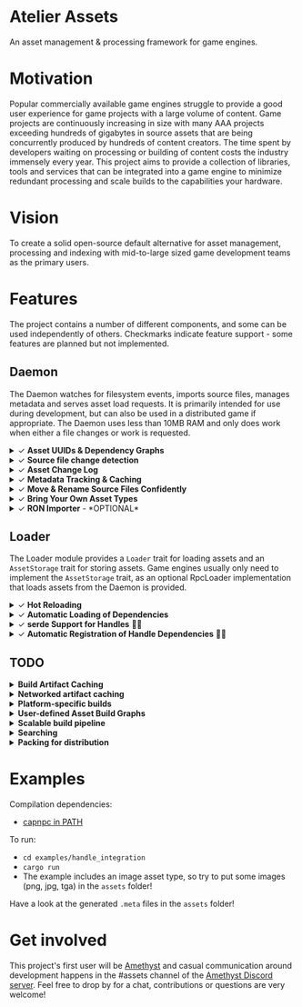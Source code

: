 # Atelier Assets
An asset management & processing framework for game engines.

# Motivation
Popular commercially available game engines struggle to provide a good user experience for game projects with a large volume of content. Game projects are continuously increasing in size with many AAA projects exceeding hundreds of gigabytes in source assets that are being concurrently produced by hundreds of content creators. The time spent by developers waiting on processing or building of content costs the industry immensely every year. This project aims to provide a collection of libraries, tools and services that can be integrated into a game engine to minimize redundant processing and scale builds to the capabilities your hardware. 

# Vision
To create a solid open-source default alternative for asset management, processing and indexing with mid-to-large sized game development teams as the primary users.

# Features
The project contains a number of different components, and some can be used independently of others. Checkmarks indicate feature support - some features are planned but not implemented.

## Daemon 
The Daemon watches for filesystem events, imports source files, manages metadata and serves asset load requests. It is primarily intended for use during development, but can also be used in a distributed game if appropriate. The Daemon uses less than 10MB RAM and only does work when either a file changes or work is requested.

<details><summary>&check; <b>Asset UUIDs & Dependency Graphs</b></summary><p>Every asset is identified by a 16-byte UUID that is generated when a source file is imported for the first time. Importers also produce an asset's build and load dependencies in terms of UUIDs which can be used to efficiently traverse the dependency graph of an asset without touching the filesystem. </p></details>
<details><summary>&check; <b>Source file change detection</b></summary><p>The daemon watches for filesystem changes and ensures source files are only imported when they change. Metadata and hashes are indexed locally in LMDB and version controlled in .meta files. Filesystem modification time and hashes are used to reduce redundant imports across your whole team to the greatest extent possible.</p></details>
<details><summary>&check; <b>Asset Change Log</b></summary><p>Asset metadata is maintained in LMDB, a transactional database. The database's consistency guarantees and snapshot support provides a way to synchronize external data stores with the current state of the asset metadata using the Asset Change Log of asset changes.</p></details>
<details><summary>&check; <b>Metadata Tracking & Caching</b></summary><p>When assets are imported from source files, metadata is generated and stored in `.meta` files together with source file, as well as cached in a database. Commit these to version control along with your source files.</p></details>
<details><summary>&check; <b>Move & Rename Source Files Confidently</b></summary><p>Since metadata is stored with the source file and UUIDs are used to identify individual assets, users can move, rename and share source files with others without breaking references between assets.</p></details>
<details><summary>&check; <b>Bring Your Own Asset Types</b></summary><p>Asset types are not included in this project. You define your own asset types and source file formats by implementing the `Importer` trait and registering these with a file extension. The Daemon will automatically run your `Importer` for files with the registered extension as required. All asset types must implement `serde::Serialize` + `serde::Deserialize` + `type_uuid::TypeUuidDynamic` + `Send`.</p></details>
<details><summary>&check; <b>RON Importer</b> - *OPTIONAL*</summary><p>An optional Importer and derive macro is included to simplify usage of serialized Rust types as source files using `serde`.
<details><summary>&check; <b>Import Caching</b></summary><p>Assets imported from a source file are cached by a hash of their source file content and its ID, which avoids repeating expensive file parsing and disk operations.</p></details>

Type definition:
```rust
#[derive(Serialize, Deserialize, TypeUuid, SerdeImportable)]
#[uuid = "fab4249b-f95d-411d-a017-7549df090a4f"]
pub struct CustomAsset {
    pub cool_string: String,
    pub handle_from_path: Handle<crate::image::Image>,
    pub handle_from_uuid: Handle<crate::image::Image>,
}
```
`custom_asset.ron`:
```
{
    "fab4249b-f95d-411d-a017-7549df090a4f": 
    (
        cool_string: "thanks",
        // This references an asset from a file in the same directory called "amethyst.png"
        handle_from_path: "amethyst.png", 
        // This references an asset with a UUID (see associated .meta file for an asset's UUID)
        handle_from_uuid: "6c5ae1ad-ae30-471b-985b-7d017265f19f"
    )
}
```


</p></details>

## Loader
The Loader module provides a `Loader` trait for loading assets and an `AssetStorage` trait for storing assets. Game engines usually only need to implement the `AssetStorage` trait, as an optional RpcLoader implementation that loads assets from the Daemon is provided.
<details><summary>&check; <b>Hot Reloading</b> </summary><p>The built-in `RpcLoader` talks to the `Daemon` and automatically reloads assets in the running engine when an asset has changed.</p></details>
<details><summary>&check; <b>Automatic Loading of Dependencies</b> </summary><p>When a source file is imported and an asset is produed, dependencies are gathered for the asset and saved as metadata. Loader implementations automatically ensure that dependencies are loaded before the asset is loaded, and that they are unloaded after the asset is unloaded.</p></details>
<details><summary>&check; <b>serde Support for Handles</b> 🎉💯 </summary><p>An optional Handle type is provided with support for deserialization and serialization using `serde`. Deserialization works for both an asset's UUID and its path. The UUID or path is automatically resolved to a Handle that refers to the corresponding loaded asset.</p></details>
<details><summary>&check; <b>Automatic Registration of Handle Dependencies</b> 🎉💯</summary><p>Handle references are automatically registered during import for an asset and the referenced assets are subsequently guaranteed to be loaded by the Loader before the depender asset is loaded. This means Handles in assets are guaranteed to be valid.</p></details>


## TODO
<details><summary><b>Build Artifact Caching</b></summary><p>Assets are built using the provided build parameters only when requested. An asset's build artifact can be cached by a hash of its build dependencies, build parameters and source file content.</p></details>
<details><summary><b>Networked artifact caching</b></summary><p>Results of imports and builds can be re-used across your whole team using a networked cache server.</p></details>
<details><summary><b>Platform-specific builds</b></summary><p>Provide customized build parameters when building an asset and tailor the build artifact for a specific platform.</p></details>
<details><summary><b>User-defined Asset Build Graphs</b></summary><p>Users can define execution graphs for asset pre-processing  that are run when preparing an asset for loading.</p></details>
<details><summary><b>Scalable build pipeline</b></summary><p>Once assets are imported from sources, the build system aims to be completely pure in the functional programming sense. Inputs to asset builds are all known and declared in the import step. This design enables parallelizable and even distributed builds.</p></details>
<details><summary><b>Searching</b></summary><p>Search tags can be produced at import and are automatically indexed by <a href="https://github.com/tantivy-search/tantivy">tantivy</a> which enables <a href="https://tantivy-search.github.io/bench/">super fast text search</a>. The search index is incrementally maintained by subscribing to the Asset Change Log.</p></details>
<details><summary><b>Packing for distribution</b></summary><p>To distribute your game, you will want to pack assets into files with enough metadata to load them quickly. With the asset dependency graph known, it is possible implement custom asset packing schemes by applying knowledge about your game's usage pattern to optimize for sequential access.</p></details>

# Examples
Compilation dependencies:
- [capnpc in PATH](https://capnproto.org/install.html)

To run:
- `cd examples/handle_integration`
- `cargo run`
- The example includes an image asset type, so try to put some images (png, jpg, tga) in the `assets` folder!

Have a look at the generated `.meta` files in the `assets` folder!

# Get involved
This project's first user will be [Amethyst](https://github.com/amethyst/amethyst) and casual communication around development happens in the #assets channel of the [Amethyst Discord server](https://discord.gg/amethyst). Feel free to drop by for a chat, contributions or questions are very welcome! 

